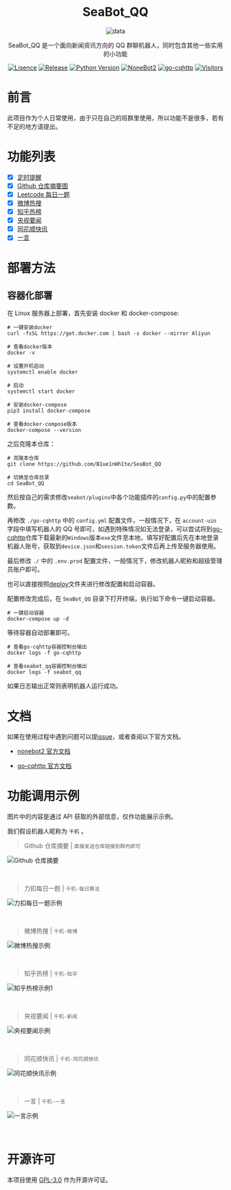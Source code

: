 <div align="center">

# SeaBot_QQ

![data](https://socialify.git.ci/B1ue1nWh1te/SeaBot_QQ/image?description=1&font=Rokkitt&forks=1&issues=1&language=1&logo=https%3A%2F%2Fimg.seaeye.cn%2Fimg%2Fseaeye%2Flogo.png&owner=1&pattern=Circuit%20Board&stargazers=1&theme=Light)

SeaBot_QQ 是一个面向新闻资讯方向的 QQ 群聊机器人，同时包含其他一些实用的小功能

[![Lisence](https://img.shields.io/github/license/B1ue1nWh1te/SeaBot_QQ)](https://github.com/B1ue1nWh1te/SeaBot_QQ/blob/main/LICENSE)
[![Release](https://img.shields.io/github/v/release/B1ue1nWh1te/SeaBot_QQ?include_prereleases)](https://github.com/B1ue1nWh1te/SeaBot_QQ/releases/)
[![Python Version](https://img.shields.io/badge/python-3.9+-blue)](https://www.python.org/)
[![NoneBot2](https://img.shields.io/badge/nonebot2-red)](https://github.com/nonebot/nonebot2)
[![go-cqhttp](https://img.shields.io/badge/gocqhttp-purple)](https://github.com/Mrs4s/go-cqhttp)
[![Visitors](https://visitor-badge.glitch.me/badge?page_id=B1ue1nWh1te-SeaBot_QQ&left_color=gray&right_color=orange)](https://github.com/B1ue1nWh1te/SeaBot_QQ)

</div>

# 前言

此项目作为个人日常使用，由于只在自己的班群里使用，所以功能不是很多，若有不足的地方请提出。

# 功能列表

- [x] [定时提醒](seabot/plugins/timed_reminder)
- [x] [Github 仓库摘要图](seabot/plugins/github_reposity_thumbnail)
- [x] [Leetcode 每日一题](seabot/plugins/leetcode_daily)
- [x] [微博热搜](seabot/plugins/hot_news)
- [x] [知乎热榜](seabot/plugins/hot_news)
- [x] [央视要闻](seabot/plugins/hot_news)
- [x] [同花顺快讯](seabot/plugins/hot_news)
- [x] [一言](seabot/plugins/one_saying)

# 部署方法

## 容器化部署

在 Linux 服务器上部署，首先安装 docker 和 docker-compose:

```shell
# 一键安装docker
curl -fsSL https://get.docker.com | bash -s docker --mirror Aliyun

# 查看docker版本
docker -v

# 设置开机启动
systemctl enable docker

# 启动
systemctl start docker

# 安装docker-compose
pip3 install docker-compose

# 查看docker-compose版本
docker-compose --version
```

之后克隆本仓库：

```shell
# 克隆本仓库
git clone https://github.com/B1ue1nWh1te/SeaBot_QQ

# 切换至仓库目录
cd SeaBot_QQ
```

然后按自己的需求修改`seabot/plugins`中各个功能插件的`config.py`中的配置参数。

再修改 `./go-cqhttp` 中的 `config.yml` 配置文件，一般情况下，在 `account-uin` 字段中填写机器人的 QQ 号即可，如遇到特殊情况如无法登录，可以尝试将到[go-cqhttp](https://github.com/Mrs4s/go-cqhttp)仓库下载最新的`Windows`版本`exe`文件至本地，填写好配置后先在本地登录机器人账号，获取到`device.json`和`session.token`文件后再上传至服务器使用。

最后修改 `./` 中的 `.env.prod` 配置文件，一般情况下，修改机器人昵称和超级管理员账户即可。

也可以直接按照[deploy](deploy/)文件夹进行修改配置和启动容器。

配置修改完成后，在 `SeaBot_QQ` 目录下打开终端，执行如下命令一键启动容器。

```shell
# 一键启动容器
docker-compose up -d
```

等待容器自动部署即可。

```shell
# 查看go-cqhttp容器控制台输出
docker logs -f go-cqhttp

# 查看seabot_qq容器控制台输出
docker logs -f seabot_qq
```

如果日志输出正常则表明机器人运行成功。

# 文档

如果在使用过程中遇到问题可以提[issue](https://github.com/B1ue1nWh1te/SeaBot_QQ/issues)，或者查阅以下官方文档。

- [nonebot2 官方文档](https://v2.nonebot.dev/guide/)

- [go-cqhttp 官方文档](https://docs.go-cqhttp.org/guide/)

# 功能调用示例

图片中的内容是通过 API 获取的外部信息，仅作功能展示示例。

我们假设机器人昵称为 `千机` 。

> Github 仓库摘要 | `直接发送仓库链接到群内即可`

![Github 仓库摘要](example/github_reposity_thumbnail.jpg)

<br>

> 力扣每日一题 | `千机-每日算法`

![力扣每日一题示例](example/leetcode_daily.jpg)

<br>

> 微博热搜 | `千机-微博`

![微博热搜示例](example/weibo.jpg)

<br>

> 知乎热榜 | `千机-知乎`

![知乎热榜示例1](example/zhihu.jpg)

<br>

> 央视要闻 | `千机-新闻`

![央视要闻示例](example/cctvnews.jpg)

<br>

> 同花顺快讯 | `千机-同花顺快讯`

![同花顺快讯示例](example/tonghuashun.jpg)

<br>

> 一言 | `千机-一言`

![一言示例](example/yiyan.jpg)

<br>

# 开源许可

本项目使用 [GPL-3.0](https://choosealicense.com/licenses/gpl-3.0/) 作为开源许可证。
